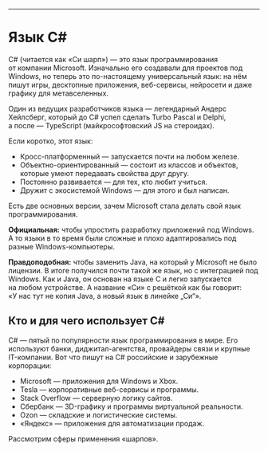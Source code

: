 
___
# Язык С#

C# (читается как «Си шарп») — это язык программирования от компании Microsoft. Изначально его создавали для проектов под Windows, но теперь это по-настоящему универсальный язык: на нём пишут игры, десктопные приложения, веб-сервисы, нейросети и даже графику для метавселенных.

Один из ведущих разработчиков языка — легендарный Андерс Хейлсберг, который до C# успел сделать Turbo Pascal и Delphi, а после — TypeScript (майкрософтовский JS на стероидах).

Если коротко, этот язык:

- Кросс-платформенный — запускается почти на любом железе.
- Объектно-ориентированный — состоит из классов и объектов, которые умеют передавать свойства друг другу.
- Постоянно развивается — для тех, кто любит учиться.
- Дружит с экосистемой Windows — для этого и был написан.

Есть две основных версии, зачем Microsoft стала делать свой язык программирования.

**Официальная:** чтобы упростить разработку приложений под Windows. А то языки в то время были сложные и плохо адаптировались под разные Windows-компьютеры.

**Правдоподобная:** чтобы заменить Java, на который у Microsoft не было лицензии. В итоге получился почти такой же язык, но с интеграцией под Windows. Как и Java, он основан на языке C и легко запускается на любом устройстве. А название «Си» с решёткой как бы говорит: «У нас тут не копия Java, а новый язык в линейке „Си“».
## **Кто и для чего использует C#**

C# — пятый по популярности язык программирования в мире. Его используют банки, диджитал-агентства, провайдеры связи и крупные IT-компании. Вот что пишут на C# российские и зарубежные корпорации:

- Microsoft — приложения для Windows и Xbox.
- Tesla — корпоративные веб-сервисы и программы.
- Stack Overflow — серверную логику сайтов.
- Сбербанк — 3D-графику и программы виртуальной реальности.
- Ozon — складские и логистические системы.
- «Яндекс» — приложения для автоматизации продаж.

Рассмотрим сферы применения «шарпов».